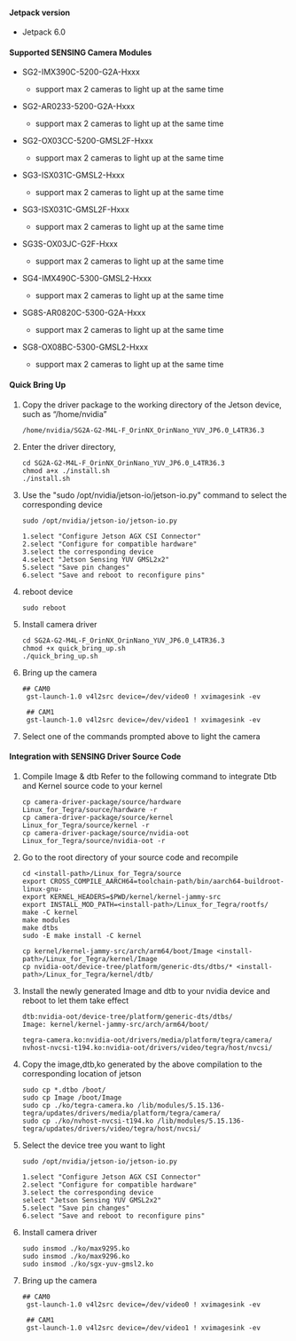 #### Jetpack version

* Jetpack 6.0

#### Supported SENSING Camera Modules

* SG2-IMX390C-5200-G2A-Hxxx
  
  * support max 2 cameras to light up at the same time
* SG2-AR0233-5200-G2A-Hxxx
  
  * support max 2 cameras to light up at the same time
* SG2-OX03CC-5200-GMSL2F-Hxxx
  
  * support max 2 cameras to light up at the same time
* SG3-ISX031C-GMSL2-Hxxx
  
  * support max 2 cameras to light up at the same time
* SG3-ISX031C-GMSL2F-Hxxx
  
  * support max 2 cameras to light up at the same time
* SG3S-OX03JC-G2F-Hxxx
  
  * support max 2 cameras to light up at the same time
* SG4-IMX490C-5300-GMSL2-Hxxx
  
  * support max 2 cameras to light up at the same time
* SG8S-AR0820C-5300-G2A-Hxxx
  
  * support max 2 cameras to light up at the same time
* SG8-OX08BC-5300-GMSL2-Hxxx
  
  * support max 2 cameras to light up at the same time

#### Quick Bring Up

1. Copy the driver package to the working directory of the Jetson device, such as “/home/nvidia”
   
   ```
   /home/nvidia/SG2A-G2-M4L-F_OrinNX_OrinNano_YUV_JP6.0_L4TR36.3
   ```
2. Enter the driver directory,
   
   ```
   cd SG2A-G2-M4L-F_OrinNX_OrinNano_YUV_JP6.0_L4TR36.3
   chmod a+x ./install.sh
   ./install.sh
   ```
3. Use the "sudo /opt/nvidia/jetson-io/jetson-io.py" command to select the corresponding device
   
   ```
   sudo /opt/nvidia/jetson-io/jetson-io.py
   
   1.select "Configure Jetson AGX CSI Connector"
   2.select "Configure for compatible hardware"
   3.select the corresponding device
   4.select "Jetson Sensing YUV GMSL2x2"
   5.select "Save pin changes"
   6.select "Save and reboot to reconfigure pins"
   ```
4. reboot device
   
   ```
   sudo reboot
   ```
5. Install camera driver
   
   ```
   cd SG2A-G2-M4L-F_OrinNX_OrinNano_YUV_JP6.0_L4TR36.3
   chmod +x quick_bring_up.sh
   ./quick_bring_up.sh
   ```
6. Bring up the camera
   
   ```
   ## CAM0
    gst-launch-1.0 v4l2src device=/dev/video0 ! xvimagesink -ev
   
    ## CAM1
    gst-launch-1.0 v4l2src device=/dev/video1 ! xvimagesink -ev
   ```
7. Select one of the commands prompted above to light the camera

#### Integration with SENSING Driver Source Code

1. Compile Image & dtb
   Refer to the following command to integrate Dtb and Kernel source code to your kernel
   
   ```
   cp camera-driver-package/source/hardware Linux_for_Tegra/source/hardware -r
   cp camera-driver-package/source/kernel Linux_for_Tegra/source/kernel -r
   cp camera-driver-package/source/nvidia-oot Linux_for_Tegra/source/nvidia-oot -r
   ```
2. Go to the root directory of your source code and recompile
   
   ```
   cd <install-path>/Linux_for_Tegra/source
   export CROSS_COMPILE_AARCH64=toolchain-path/bin/aarch64-buildroot-linux-gnu-
   export KERNEL_HEADERS=$PWD/kernel/kernel-jammy-src
   export INSTALL_MOD_PATH=<install-path>/Linux_for_Tegra/rootfs/
   make -C kernel
   make modules
   make dtbs
   sudo -E make install -C kernel
   
   cp kernel/kernel-jammy-src/arch/arm64/boot/Image <install-path>/Linux_for_Tegra/kernel/Image
   cp nvidia-oot/device-tree/platform/generic-dts/dtbs/* <install-path>/Linux_for_Tegra/kernel/dtb/
   ```
3. Install the newly generated Image and dtb to your nvidia device and reboot to let them take effect
   
   ```
   dtb:nvidia-oot/device-tree/platform/generic-dts/dtbs/
   Image: kernel/kernel-jammy-src/arch/arm64/boot/
   
   tegra-camera.ko:nvidia-oot/drivers/media/platform/tegra/camera/
   nvhost-nvcsi-t194.ko:nvidia-oot/drivers/video/tegra/host/nvcsi/
   ```
4. Copy the image,dtb,ko generated by the above compilation to the corresponding location of jetson
   
   ```
   sudo cp *.dtbo /boot/
   sudo cp Image /boot/Image
   sudo cp ./ko/tegra-camera.ko /lib/modules/5.15.136-tegra/updates/drivers/media/platform/tegra/camera/
   sudo cp ./ko/nvhost-nvcsi-t194.ko /lib/modules/5.15.136-tegra/updates/drivers/video/tegra/host/nvcsi/
   ```
5. Select the device tree you want to light
   
   ```
   sudo /opt/nvidia/jetson-io/jetson-io.py
   
   1.select "Configure Jetson AGX CSI Connector"
   2.select "Configure for compatible hardware"
   3.select the corresponding device
   select "Jetson Sensing YUV GMSL2x2"
   5.select "Save pin changes"
   6.select "Save and reboot to reconfigure pins"
   ```
6. Install camera driver
   
   ```
   sudo insmod ./ko/max9295.ko
   sudo insmod ./ko/max9296.ko
   sudo insmod ./ko/sgx-yuv-gmsl2.ko
   ```
7. Bring up the camera
   
   ```
   ## CAM0
    gst-launch-1.0 v4l2src device=/dev/video0 ! xvimagesink -ev
   
    ## CAM1
    gst-launch-1.0 v4l2src device=/dev/video1 ! xvimagesink -ev
   ```

